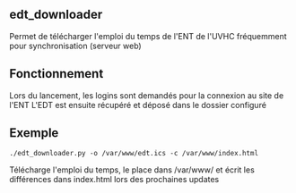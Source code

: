 ## edt_downloader
Permet de télécharger l'emploi du temps de l'ENT de l'UVHC fréquemment pour synchronisation (serveur web)

## Fonctionnement
Lors du lancement, les logins sont demandés pour la connexion au site de l'ENT
L'EDT est ensuite récupéré et déposé dans le dossier configuré

## Exemple
```
./edt_downloader.py -o /var/www/edt.ics -c /var/www/index.html
```
Télécharge l'emploi du temps, le place dans /var/www/ et écrit les différences dans index.html lors des prochaines updates 
